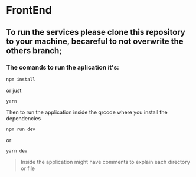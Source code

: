 # FrontEnd

## To run the services please clone this repository to your machine, becareful to not overwrite the others branch;

### The comands to run the aplication it's:
```
npm install
```
or just
```
yarn 
```
Then to run the application inside the qrcode where you install the dependencies
```
npm run dev
```
or 
```
yarn dev
```

> Inside the application might have comments to explain each directory or file